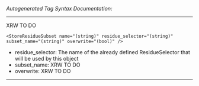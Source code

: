 _Autogenerated Tag Syntax Documentation:_

---
XRW TO DO

```
<StoreResidueSubset name="(string)" residue_selector="(string)" subset_name="(string)" overwrite="(bool)" />
```

-   residue_selector: The name of the already defined ResidueSelector that will be used by this object
-   subset_name: XRW TO DO
-   overwrite: XRW TO DO

---

